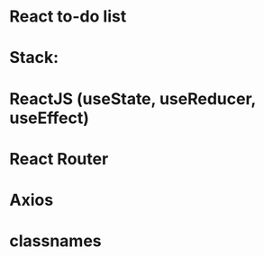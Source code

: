 # React to-do list
# Stack:

# ReactJS (useState, useReducer, useEffect)
# React Router
# Axios
# classnames
